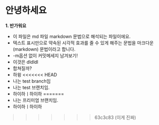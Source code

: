 # 안녕하세요
**1. 반가워요**
- 이 파일은 md 파일 markdown 문법으로 해석되는 파일이에요.
- 텍스트 표시만으로 약속된 시각적 효과를 줄 수 있게 해주는 문법을 마크다운(markdown) 문법이라고 합니다.
- -m옵션 없이 커밋메세지 남겨보기!
- 이것은 dldldl
- 합쳐질까?
- 하윙
<<<<<<< HEAD
- 나는 test branch임
- 나는 test 브랜치임.
- 하이하ㅣ하이하
=======
- 나는 프리미엄 브랜치임.
- 하이하ㅣ하이하
>>>>>>> 63c3c83 (이게 진짜)
